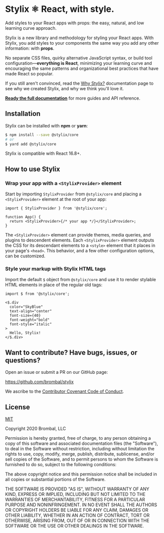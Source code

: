 # Stylix ⚛ React, with style.

Add styles to your React apps with props: the easy, natural, and low learning curve approach.

Stylix is a new library and methodology for styling your React apps. With Stylix, you add styles to
your components the same way you add any other information: with **props**.

No separate CSS files, quirky alternative JavaScript syntax, or build tool
configuration—**everything is React**, minimizing your learning curve and encouraging the same
patterns and organizational best practices that have made React so popular.

If you still aren't convinced, read the [Why Stylix?](https://stylix.dev) documentation page to see
why we created Stylix, and why we think you'll love it.

**[Ready the full documentation](https://stylix.dev)** for more guides and API reference.

## Installation

Stylix can be installed with **npm** or **yarn**:

```sh
$ npm install --save @stylix/core
# or
$ yard add @stylix/core
```

Stylix is compatible with React 16.8+.

## How to use Stylix

### Wrap your app with a `<StylixProvider>` element

Start by importing `StylixProvider` from `@stylix/core` and placing a `<StylixProvider>` element at
the root of your app:

```tsx
import { StylixProvider } from '@stylix/core';

function App() {
  return <StylixProvider>{/* your app */}</StylixProvider>;
}
```

The `<StylixProvider>` element can provide themes, media queries, and plugins to descendent
elements. Each `<StylixProvider>` element outputs the CSS for its descendant elements to a `<style>`
element that it places in your page's `<head>`. This behavior, and a few other configuration
options, can be customized.

### Style your markup with Stylix HTML tags

Import the default `$` object from `@stylix/core` and use it to render stylable HTML elements in
place of the regular old tags:

```tsx-render
import $ from '@stylix/core';

<$.div
  color="SkyBlue"
  text-align="center"
  font-size={40}
  font-weight="bold"
  font-style="italic"
>
  Hello, Stylix!
</$.div>
```

## Want to contribute? Have bugs, issues, or questions?

Open an issue or submit a PR on our GitHub page:

https://github.com/brombal/stylix

We ascribe to the
[Contributor Covenant Code of Conduct](https://www.contributor-covenant.org/version/2/0/code_of_conduct).

## License

[MIT](https://opensource.org/licenses/MIT)

Copyright 2020 Brombal, LLC

Permission is hereby granted, free of charge, to any person obtaining a copy of this software and
associated documentation files (the "Software"), to deal in the Software without restriction,
including without limitation the rights to use, copy, modify, merge, publish, distribute,
sublicense, and/or sell copies of the Software, and to permit persons to whom the Software is
furnished to do so, subject to the following conditions:

The above copyright notice and this permission notice shall be included in all copies or substantial
portions of the Software.

THE SOFTWARE IS PROVIDED "AS IS", WITHOUT WARRANTY OF ANY KIND, EXPRESS OR IMPLIED, INCLUDING BUT
NOT LIMITED TO THE WARRANTIES OF MERCHANTABILITY, FITNESS FOR A PARTICULAR PURPOSE AND
NONINFRINGEMENT. IN NO EVENT SHALL THE AUTHORS OR COPYRIGHT HOLDERS BE LIABLE FOR ANY CLAIM, DAMAGES
OR OTHER LIABILITY, WHETHER IN AN ACTION OF CONTRACT, TORT OR OTHERWISE, ARISING FROM, OUT OF OR IN
CONNECTION WITH THE SOFTWARE OR THE USE OR OTHER DEALINGS IN THE SOFTWARE.
